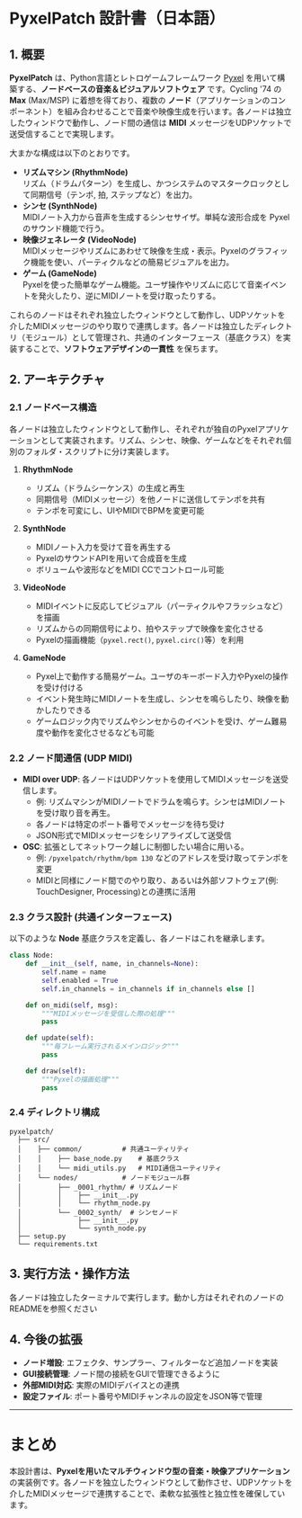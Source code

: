 # PyxelPatch 設計書（日本語）

## 1. 概要
**PyxelPatch** は、Python言語とレトロゲームフレームワーク [Pyxel](https://github.com/kitao/pyxel) を用いて構築する、**ノードベースの音楽＆ビジュアルソフトウェア** です。Cycling '74 の **Max** (Max/MSP) に着想を得ており、複数の **ノード**（アプリケーションのコンポーネント）を組み合わせることで音楽や映像生成を行います。各ノードは独立したウィンドウで動作し、ノード間の通信は **MIDI** メッセージをUDPソケットで送受信することで実現します。

大まかな構成は以下のとおりです。

- **リズムマシン (RhythmNode)**  
  リズム（ドラムパターン）を生成し、かつシステムのマスタークロックとして同期信号（テンポ, 拍, ステップなど）を出力。
- **シンセ (SynthNode)**  
  MIDIノート入力から音声を生成するシンセサイザ。単純な波形合成を Pyxel のサウンド機能で行う。
- **映像ジェネレータ (VideoNode)**  
  MIDIメッセージやリズムにあわせて映像を生成・表示。Pyxelのグラフィック機能を使い、パーティクルなどの簡易ビジュアルを出力。
- **ゲーム (GameNode)**  
  Pyxelを使った簡単なゲーム機能。ユーザ操作やリズムに応じて音楽イベントを発火したり、逆にMIDIノートを受け取ったりする。

これらのノードはそれぞれ独立したウィンドウとして動作し、UDPソケットを介したMIDIメッセージのやり取りで連携します。各ノードは独立したディレクトリ（モジュール）として管理され、共通のインターフェース（基底クラス）を実装することで、**ソフトウェアデザインの一貫性** を保ちます。

## 2. アーキテクチャ

### 2.1 ノードベース構造
各ノードは独立したウィンドウとして動作し、それぞれが独自のPyxelアプリケーションとして実装されます。リズム、シンセ、映像、ゲームなどをそれぞれ個別のフォルダ・スクリプトに分け実装します。

1. **RhythmNode**  
   - リズム（ドラムシーケンス）の生成と再生  
   - 同期信号（MIDIメッセージ）を他ノードに送信してテンポを共有  
   - テンポを可変にし、UIやMIDIでBPMを変更可能  

2. **SynthNode**  
   - MIDIノート入力を受けて音を再生する  
   - PyxelのサウンドAPIを用いて合成音を生成  
   - ボリュームや波形などをMIDI CCでコントロール可能  

3. **VideoNode**  
   - MIDIイベントに反応してビジュアル（パーティクルやフラッシュなど）を描画  
   - リズムからの同期信号により、拍やステップで映像を変化させる  
   - Pyxelの描画機能（`pyxel.rect()`, `pyxel.circ()`等）を利用  

4. **GameNode**  
   - Pyxel上で動作する簡易ゲーム。ユーザのキーボード入力やPyxelの操作を受け付ける  
   - イベント発生時にMIDIノートを生成し、シンセを鳴らしたり、映像を動かしたりできる  
   - ゲームロジック内でリズムやシンセからのイベントを受け、ゲーム難易度や動作を変化させるなども可能  

### 2.2 ノード間通信 (UDP MIDI)
- **MIDI over UDP**: 各ノードはUDPソケットを使用してMIDIメッセージを送受信します。
  - 例: リズムマシンがMIDIノートでドラムを鳴らす。シンセはMIDIノートを受け取り音を再生。
  - 各ノードは特定のポート番号でメッセージを待ち受け
  - JSON形式でMIDIメッセージをシリアライズして送受信
- **OSC**: 拡張としてネットワーク越しに制御したい場合に用いる。  
  - 例: `/pyxelpatch/rhythm/bpm 130` などのアドレスを受け取ってテンポを変更  
  - MIDIと同様にノード間でのやり取り、あるいは外部ソフトウェア(例: TouchDesigner, Processing)との連携に活用  
### 2.3 クラス設計 (共通インターフェース)
以下のような **Node** 基底クラスを定義し、各ノードはこれを継承します。

```python
class Node:
    def __init__(self, name, in_channels=None):
        self.name = name
        self.enabled = True
        self.in_channels = in_channels if in_channels else []

    def on_midi(self, msg):
        """MIDIメッセージを受信した際の処理"""
        pass

    def update(self):
        """毎フレーム実行されるメインロジック"""
        pass

    def draw(self):
        """Pyxelの描画処理"""
        pass
```

### 2.4 ディレクトリ構成
```
pyxelpatch/
  ├── src/
  │    ├── common/          # 共通ユーティリティ
  │    │    ├── base_node.py    # 基底クラス
  │    │    └── midi_utils.py   # MIDI通信ユーティリティ
  │    └── nodes/           # ノードモジュール群
  │         ├── _0001_rhythm/ # リズムノード
  │         │    ├── __init__.py
  │         │    └── rhythm_node.py
  │         └── _0002_synth/  # シンセノード
  │              ├── __init__.py
  │              └── synth_node.py
  ├── setup.py
  └── requirements.txt
```

## 3. 実行方法・操作方法

各ノードは独立したターミナルで実行します。動かし方はそれぞれのノードのREADMEを参照ください

## 4. 今後の拡張
- **ノード増設**: エフェクタ、サンプラー、フィルターなど追加ノードを実装
- **GUI接続管理**: ノード間の接続をGUIで管理できるように
- **外部MIDI対応**: 実際のMIDIデバイスとの連携
- **設定ファイル**: ポート番号やMIDIチャンネルの設定をJSON等で管理

---

# まとめ
本設計書は、**Pyxelを用いたマルチウィンドウ型の音楽・映像アプリケーション** の実装例です。各ノードを独立したウィンドウとして動作させ、UDPソケットを介したMIDIメッセージで連携することで、柔軟な拡張性と独立性を確保しています。
